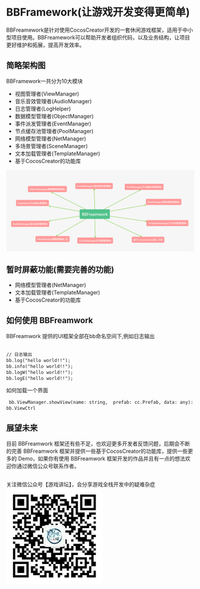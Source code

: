 # BBFramework(让游戏开发变得更简单)

BBFreamework是针对使用CocosCreator开发的一套休闲游戏框架，适用于中小型项目使用。BBFreamework可以帮助开发者组织代码，以及业务结构，让项目更好维护和拓展，提高开发效率。

## 简略架构图
BBFramework一共分为10大模块
- 视图管理者(ViewManager)
- 音乐音效管理者(AudioManager)
- 日志管理者(LogHelper)
- 数据模型管理者(ObjectManager)
- 事件派发管理者(EventManager)
- 节点缓存池管理者(PoolManager)
- 网络模型管理者(NetManager)
- 多场景管理者(SceneManager)
- 文本加载管理者(TemplateManager)
- 基于CocosCreator的功能库

![图1](./img/BBFreamwork_01.png)

## 暂时屏蔽功能(需要完善的功能)

- 网络模型管理者(NetManager)
- 文本加载管理者(TemplateManager)
- 基于CocosCreator的功能库

## 如何使用 BBFreamwork 

BBFreamwork 提供的UI框架全部在bb命名空间下,例如日志输出

```typescripts

// 日志输出
bb.log("hello world!!");
bb.info("hello world!!");
bb.logW("hello world!!");
bb.logE("hello world!!");

```
如何加载一个界面

```typescripts
 bb.ViewManager.showView(name: string,  prefab: cc.Prefab, data: any): bb.ViewCtrl 
```


## 展望未来

目前 BBFreamwork 框架还有些不足，也欢迎更多开发者反馈问题，后期会不断的完善 BBFreamwork 框架并提供一些基于CocosCreator的功能库，提供一些更多的 Demo，如果你有使用 BBFreamwork 框架开发的作品并且有一点的想法欢迎你通过微信公众号联系作者。

## 

关注微信公众号【游戏讲坛】，会分享游戏全栈开发中的疑难杂症
![图2](./img/weixingongzhonghao.jpg)
